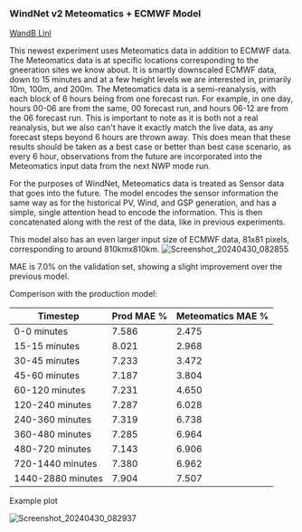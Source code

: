 ### WindNet v2 Meteomatics + ECMWF Model

[WandB Linl](https://wandb.ai/openclimatefix/india/runs/v3mja33d)

This newest experiment uses Meteomatics data in addition to ECMWF data. The Meteomatics data is at specific locations corresponding
to the gneeration sites we know about. It is smartly downscaled ECMWF data, down to 15 minutes and at a few height levels we are
interested in, primarily 10m, 100m, and 200m. The Meteomatics data is a semi-reanalysis, with each block of 6 hours being from one forecast run.
For example, in one day, hours 00-06 are from the same, 00 forecast run, and hours 06-12 are from the 06 forecast run. This is important to note
as it is both not a real reanalysis, but we also can't have it exactly match the live data, as any forecast steps beyond 6 hours are thrown away.
This does mean that these results should be taken as a best case or better than best case scenario, as every 6 hour, observations from the future
are incorporated into the Meteomatics input data from the next NWP mode run.

For the purposes of WindNet, Meteomatics data is treated as Sensor data that goes into the future.
The model encodes the sensor information the same way as for the historical PV, Wind, and GSP generation, and has
a simple, single attention head to encode the information. This is then concatenated along with the rest of the data, like in
previous experiments.

This model also has an even larger input size of ECMWF data, 81x81 pixels, corresponding to around 810kmx810km.
![Screenshot_20240430_082855](https://github.com/openclimatefix/PVNet/assets/7170359/6981a088-8664-474b-bfea-c94c777fc119)

MAE is 7.0% on the validation set, showing a slight improvement over the previous model.

Comperison  with the production model:

| Timestep | Prod MAE % | Meteomatics MAE % |
| --- | --- | --- |
| 0-0 minutes | 7.586 | 2.475 |
| 15-15 minutes | 8.021 | 2.968 |
| 30-45 minutes | 7.233 | 3.472 |
| 45-60 minutes | 7.187 | 3.804 |
| 60-120 minutes | 7.231 | 4.650 |
| 120-240 minutes | 7.287 | 6.028 |
| 240-360 minutes | 7.319 | 6.738 |
| 360-480 minutes | 7.285 | 6.964 |
| 480-720 minutes | 7.143 | 6.906 |
| 720-1440 minutes | 7.380 | 6.962 |
| 1440-2880 minutes | 7.904 | 7.507 |

Example plot

![Screenshot_20240430_082937](https://github.com/openclimatefix/PVNet/assets/7170359/88db342e-bf82-414e-8255-5ad4af659fb8)

